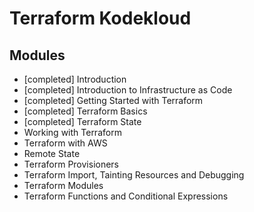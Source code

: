 # Terraform Kodekloud
## Modules
* [completed] Introduction
* [completed] Introduction to Infrastructure as Code
* [completed] Getting Started with Terraform
* [completed] Terraform Basics
* [completed] Terraform State
* Working with Terraform
* Terraform with AWS
* Remote State
* Terraform Provisioners
* Terraform Import, Tainting Resources and Debugging
* Terraform Modules
* Terraform Functions and Conditional Expressions